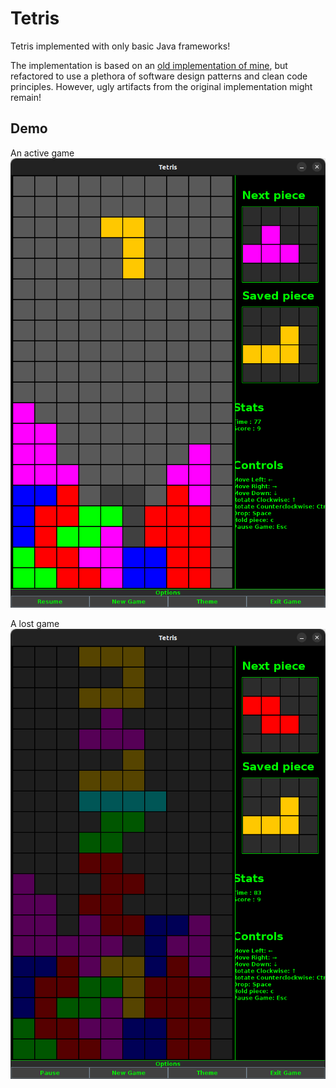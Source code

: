 # Tetris
Tetris implemented with only basic Java frameworks!

The implementation is based on an [old implementation of mine](https://github.com/MatteP1/TetrisClassic), but refactored to use a plethora of software design patterns and clean code principles. However, ugly artifacts from the original implementation might remain!

## Demo

An active game
![alt text](https://github.com/MatteP1/Tetris/blob/master/demo/active_game.png)

A lost game
![alt text](https://github.com/MatteP1/Tetris/blob/master/demo/game_over.png)